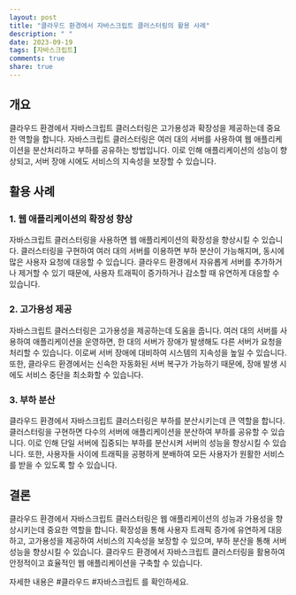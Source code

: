 ```yaml
---
layout: post
title: "클라우드 환경에서 자바스크립트 클러스터링의 활용 사례"
description: " "
date: 2023-09-19
tags: [자바스크립트]
comments: true
share: true
---
```


## 개요
클라우드 환경에서 자바스크립트 클러스터링은 고가용성과 확장성을 제공하는데 중요한 역할을 합니다. 자바스크립트 클러스터링은 여러 대의 서버를 사용하여 웹 애플리케이션을 분산처리하고 부하를 공유하는 방법입니다. 이로 인해 애플리케이션의 성능이 향상되고, 서버 장애 시에도 서비스의 지속성을 보장할 수 있습니다.

## 활용 사례

### 1. 웹 애플리케이션의 확장성 향상
자바스크립트 클러스터링을 사용하면 웹 애플리케이션의 확장성을 향상시킬 수 있습니다. 클러스터링을 구현하여 여러 대의 서버를 이용하면 부하 분산이 가능해지며, 동시에 많은 사용자 요청에 대응할 수 있습니다. 클라우드 환경에서 자유롭게 서버를 추가하거나 제거할 수 있기 때문에, 사용자 트래픽이 증가하거나 감소할 때 유연하게 대응할 수 있습니다.

### 2. 고가용성 제공
자바스크립트 클러스터링은 고가용성을 제공하는데 도움을 줍니다. 여러 대의 서버를 사용하여 애플리케이션을 운영하면, 한 대의 서버가 장애가 발생해도 다른 서버가 요청을 처리할 수 있습니다. 이로써 서버 장애에 대비하여 시스템의 지속성을 높일 수 있습니다. 또한, 클라우드 환경에서는 신속한 자동화된 서버 복구가 가능하기 때문에, 장애 발생 시에도 서비스 중단을 최소화할 수 있습니다.

### 3. 부하 분산
클라우드 환경에서 자바스크립트 클러스터링은 부하를 분산시키는데 큰 역할을 합니다. 클러스터링을 구현하면 다수의 서버에 애플리케이션을 분산하여 부하를 공유할 수 있습니다. 이로 인해 단일 서버에 집중되는 부하를 분산시켜 서버의 성능을 향상시킬 수 있습니다. 또한, 사용자들 사이에 트래픽을 공평하게 분배하여 모든 사용자가 원활한 서비스를 받을 수 있도록 할 수 있습니다.

## 결론
클라우드 환경에서 자바스크립트 클러스터링은 웹 애플리케이션의 성능과 가용성을 향상시키는데 중요한 역할을 합니다. 확장성을 통해 사용자 트래픽 증가에 유연하게 대응하고, 고가용성을 제공하여 서비스의 지속성을 보장할 수 있으며, 부하 분산을 통해 서버 성능을 향상시킬 수 있습니다. 클라우드 환경에서 자바스크립트 클러스터링을 활용하여 안정적이고 효율적인 웹 애플리케이션을 구축할 수 있습니다.

자세한 내용은 #클라우드 #자바스크립트 를 확인하세요.
